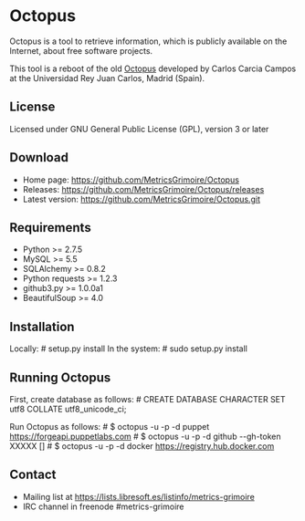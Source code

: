 # Octopus

Octopus is a tool to retrieve information, which is publicly available on the Internet,
about free software projects.

This tool is a reboot of the old [Octopus](http://git.libresoft.es/octopus/) developed
by Carlos Carcia Campos at the Universidad Rey Juan Carlos, Madrid (Spain).

## License

Licensed under GNU General Public License (GPL), version 3 or later

## Download

* Home page: https://github.com/MetricsGrimoire/Octopus
* Releases: https://github.com/MetricsGrimoire/Octopus/releases
* Latest version: https://github.com/MetricsGrimoire/Octopus.git

## Requirements

* Python >= 2.7.5
* MySQL >= 5.5
* SQLAlchemy >= 0.8.2
* Python requests >= 1.2.3
* github3.py >= 1.0.0a1
* BeautifulSoup >= 4.0

## Installation

Locally:
    # setup.py install
In the system:
    # sudo setup.py install

## Running Octopus

First, create database as follows:
    # CREATE DATABASE <databasename> CHARACTER SET utf8 COLLATE utf8_unicode_ci;

Run Octopus as follows:
    # $ octopus -u <dbuser> -p <dbpassword> -d <dbname> puppet https://forgeapi.puppetlabs.com
    # $ octopus -u <dbuser> -p <dbpassword> -d <dbname> github --gh-token XXXXX <owner> [<repository>]
    # $ octopus -u <dbuser> -p <dbpassword> -d <dbname> docker https://registry.hub.docker.com <owner> <repository>

## Contact

* Mailing list at https://lists.libresoft.es/listinfo/metrics-grimoire
* IRC channel in freenode #metrics-grimoire
